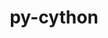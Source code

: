 ---
title: "py-cython"
layout: cache
categories: [package, v0.20.1]
meta: {"versions": ["0.29.33", "3.0.0a9"], "compilers": ["gcc@=11.1.0", "gcc@=11.3.0", "gcc@=12.1.0", "gcc@=7.3.1", "gcc@=7.5.0", "oneapi@=2023.0.0"], "oss": ["amzn2", "ubuntu18.04", "ubuntu20.04", "ubuntu22.04"], "platforms": ["linux"], "targets": ["aarch64", "neoverse_n1", "ppc64le", "x86_64", "x86_64_v3"], "stacks": ["aws-ahug", "aws-ahug-aarch64", "aws-isc", "aws-isc-aarch64", "data-vis-sdk", "e4s", "e4s-oneapi", "e4s-power", "ml-linux-x86_64-cpu", "ml-linux-x86_64-cuda", "ml-linux-x86_64-rocm", "radiuss", "root", "tutorial"], "num_specs": 27, "num_specs_by_stack": {"root": 27, "aws-isc-aarch64": 2, "aws-ahug-aarch64": 2, "aws-isc": 1, "aws-ahug": 1, "radiuss": 3, "e4s-power": 5, "e4s-oneapi": 2, "data-vis-sdk": 4, "e4s": 4, "ml-linux-x86_64-cuda": 2, "ml-linux-x86_64-cpu": 2, "ml-linux-x86_64-rocm": 2, "tutorial": 1}}
spec_details: [{"hash": "5fiiiov3ydqqli5qliv6abgalbfqakmn", "compiler": "gcc@=7.3.1", "versions": ["0.29.33"], "os": "amzn2", "platform": "linux", "target": "aarch64", "variants": ["build_system=python_pip", "patches=71de066"], "stacks": ["root", "aws-isc-aarch64"], "size": "-", "tarball": "https://binaries.spack.io/v0.20.1/build_cache/linux-amzn2-aarch64/gcc-7.3.1/py-cython-0.29.33/linux-amzn2-aarch64-gcc-7.3.1-py-cython-0.29.33-5fiiiov3ydqqli5qliv6abgalbfqakmn.spack"}, {"hash": "ssvw5tlsjjwligesifjxhqhbcbwophmk", "compiler": "gcc@=7.3.1", "versions": ["0.29.33"], "os": "amzn2", "platform": "linux", "target": "aarch64", "variants": ["build_system=python_pip", "patches=71de066"], "stacks": ["aws-ahug-aarch64", "root"], "size": "-", "tarball": "https://binaries.spack.io/v0.20.1/build_cache/linux-amzn2-aarch64/gcc-7.3.1/py-cython-0.29.33/linux-amzn2-aarch64-gcc-7.3.1-py-cython-0.29.33-ssvw5tlsjjwligesifjxhqhbcbwophmk.spack"}, {"hash": "k4bu4s2ohnzndd6ss2ubf67uohfgozt3", "compiler": "gcc@=7.3.1", "versions": ["0.29.33"], "os": "amzn2", "platform": "linux", "target": "neoverse_n1", "variants": ["build_system=python_pip", "patches=71de066"], "stacks": ["root", "aws-isc-aarch64"], "size": "-", "tarball": "https://binaries.spack.io/v0.20.1/build_cache/linux-amzn2-neoverse_n1/gcc-7.3.1/py-cython-0.29.33/linux-amzn2-neoverse_n1-gcc-7.3.1-py-cython-0.29.33-k4bu4s2ohnzndd6ss2ubf67uohfgozt3.spack"}, {"hash": "qnux7izva4qlwkb6ewrkgb5tbwztf3a7", "compiler": "gcc@=7.3.1", "versions": ["0.29.33"], "os": "amzn2", "platform": "linux", "target": "neoverse_n1", "variants": ["build_system=python_pip", "patches=71de066"], "stacks": ["aws-ahug-aarch64", "root"], "size": "-", "tarball": "https://binaries.spack.io/v0.20.1/build_cache/linux-amzn2-neoverse_n1/gcc-7.3.1/py-cython-0.29.33/linux-amzn2-neoverse_n1-gcc-7.3.1-py-cython-0.29.33-qnux7izva4qlwkb6ewrkgb5tbwztf3a7.spack"}, {"hash": "6px4hghuy4l6uigogpwhrpflksxuqspb", "compiler": "gcc@=7.3.1", "versions": ["0.29.33"], "os": "amzn2", "platform": "linux", "target": "x86_64_v3", "variants": ["build_system=python_pip", "patches=71de066"], "stacks": ["root", "aws-isc"], "size": "-", "tarball": "https://binaries.spack.io/v0.20.1/build_cache/linux-amzn2-x86_64_v3/gcc-7.3.1/py-cython-0.29.33/linux-amzn2-x86_64_v3-gcc-7.3.1-py-cython-0.29.33-6px4hghuy4l6uigogpwhrpflksxuqspb.spack"}, {"hash": "wj5ptfdg2loe22zamrdawkqemmasnevo", "compiler": "gcc@=7.3.1", "versions": ["0.29.33"], "os": "amzn2", "platform": "linux", "target": "x86_64_v3", "variants": ["build_system=python_pip", "patches=71de066"], "stacks": ["root", "aws-ahug"], "size": "-", "tarball": "https://binaries.spack.io/v0.20.1/build_cache/linux-amzn2-x86_64_v3/gcc-7.3.1/py-cython-0.29.33/linux-amzn2-x86_64_v3-gcc-7.3.1-py-cython-0.29.33-wj5ptfdg2loe22zamrdawkqemmasnevo.spack"}, {"hash": "7q2iiccyq76fqp6x3o653qjhnqpprg5b", "compiler": "gcc@=7.5.0", "versions": ["0.29.33"], "os": "ubuntu18.04", "platform": "linux", "target": "x86_64_v3", "variants": ["build_system=python_pip", "patches=71de066"], "stacks": ["root", "radiuss"], "size": "-", "tarball": "https://binaries.spack.io/v0.20.1/build_cache/linux-ubuntu18.04-x86_64_v3/gcc-7.5.0/py-cython-0.29.33/linux-ubuntu18.04-x86_64_v3-gcc-7.5.0-py-cython-0.29.33-7q2iiccyq76fqp6x3o653qjhnqpprg5b.spack"}, {"hash": "voqbzukiocjof5sdbl7in27k2nqcaajk", "compiler": "gcc@=7.5.0", "versions": ["0.29.33"], "os": "ubuntu18.04", "platform": "linux", "target": "x86_64_v3", "variants": ["build_system=python_pip", "patches=71de066"], "stacks": ["root", "radiuss"], "size": "-", "tarball": "https://binaries.spack.io/v0.20.1/build_cache/linux-ubuntu18.04-x86_64_v3/gcc-7.5.0/py-cython-0.29.33/linux-ubuntu18.04-x86_64_v3-gcc-7.5.0-py-cython-0.29.33-voqbzukiocjof5sdbl7in27k2nqcaajk.spack"}, {"hash": "ivc52i4kin5grwj5lho3trsvr2qysz53", "compiler": "gcc@=7.5.0", "versions": ["0.29.33"], "os": "ubuntu18.04", "platform": "linux", "target": "x86_64_v3", "variants": ["build_system=python_pip", "patches=71de066"], "stacks": ["root", "radiuss"], "size": "-", "tarball": "https://binaries.spack.io/v0.20.1/build_cache/linux-ubuntu18.04-x86_64_v3/gcc-7.5.0/py-cython-0.29.33/linux-ubuntu18.04-x86_64_v3-gcc-7.5.0-py-cython-0.29.33-ivc52i4kin5grwj5lho3trsvr2qysz53.spack"}, {"hash": "rwh3yvwv2cb4m6odpcbq2mph4qps4dvt", "compiler": "gcc@=11.1.0", "versions": ["0.29.33"], "os": "ubuntu20.04", "platform": "linux", "target": "ppc64le", "variants": ["build_system=python_pip", "patches=71de066"], "stacks": ["e4s-power", "root"], "size": "-", "tarball": "https://binaries.spack.io/v0.20.1/build_cache/linux-ubuntu20.04-ppc64le/gcc-11.1.0/py-cython-0.29.33/linux-ubuntu20.04-ppc64le-gcc-11.1.0-py-cython-0.29.33-rwh3yvwv2cb4m6odpcbq2mph4qps4dvt.spack"}, {"hash": "aszzjwaot74qhniyke4ylrjvnnvpgh6q", "compiler": "gcc@=11.1.0", "versions": ["0.29.33"], "os": "ubuntu20.04", "platform": "linux", "target": "ppc64le", "variants": ["build_system=python_pip", "patches=71de066"], "stacks": ["e4s-power", "root"], "size": "-", "tarball": "https://binaries.spack.io/v0.20.1/build_cache/linux-ubuntu20.04-ppc64le/gcc-11.1.0/py-cython-0.29.33/linux-ubuntu20.04-ppc64le-gcc-11.1.0-py-cython-0.29.33-aszzjwaot74qhniyke4ylrjvnnvpgh6q.spack"}, {"hash": "gwkxbtohjdbxr7sfnczjejwqg62cht4h", "compiler": "gcc@=11.1.0", "versions": ["0.29.33"], "os": "ubuntu20.04", "platform": "linux", "target": "ppc64le", "variants": ["build_system=python_pip", "patches=71de066"], "stacks": ["e4s-power", "root"], "size": "-", "tarball": "https://binaries.spack.io/v0.20.1/build_cache/linux-ubuntu20.04-ppc64le/gcc-11.1.0/py-cython-0.29.33/linux-ubuntu20.04-ppc64le-gcc-11.1.0-py-cython-0.29.33-gwkxbtohjdbxr7sfnczjejwqg62cht4h.spack"}, {"hash": "obbraal4mxmgoqnkzmywmtqb2fydgful", "compiler": "gcc@=11.1.0", "versions": ["3.0.0a9"], "os": "ubuntu20.04", "platform": "linux", "target": "ppc64le", "variants": ["build_system=python_pip"], "stacks": ["e4s-power", "root"], "size": "-", "tarball": "https://binaries.spack.io/v0.20.1/build_cache/linux-ubuntu20.04-ppc64le/gcc-11.1.0/py-cython-3.0.0a9/linux-ubuntu20.04-ppc64le-gcc-11.1.0-py-cython-3.0.0a9-obbraal4mxmgoqnkzmywmtqb2fydgful.spack"}, {"hash": "pafypmzgrlfg5wlwndahtbsuaz63uevw", "compiler": "gcc@=11.1.0", "versions": ["0.29.33"], "os": "ubuntu20.04", "platform": "linux", "target": "ppc64le", "variants": ["build_system=python_pip", "patches=71de066"], "stacks": ["e4s-power", "root"], "size": "-", "tarball": "https://binaries.spack.io/v0.20.1/build_cache/linux-ubuntu20.04-ppc64le/gcc-11.1.0/py-cython-0.29.33/linux-ubuntu20.04-ppc64le-gcc-11.1.0-py-cython-0.29.33-pafypmzgrlfg5wlwndahtbsuaz63uevw.spack"}, {"hash": "2zeodsjyyo7awmdm5sdkoudqpuknrwgq", "compiler": "oneapi@=2023.0.0", "versions": ["0.29.33"], "os": "ubuntu20.04", "platform": "linux", "target": "x86_64", "variants": ["build_system=python_pip", "patches=71de066"], "stacks": ["root", "e4s-oneapi"], "size": "-", "tarball": "https://binaries.spack.io/v0.20.1/build_cache/linux-ubuntu20.04-x86_64/oneapi-2023.0.0/py-cython-0.29.33/linux-ubuntu20.04-x86_64-oneapi-2023.0.0-py-cython-0.29.33-2zeodsjyyo7awmdm5sdkoudqpuknrwgq.spack"}, {"hash": "fie4tj5o4ljqu7ezg3x5amfxebi2npwr", "compiler": "oneapi@=2023.0.0", "versions": ["0.29.33"], "os": "ubuntu20.04", "platform": "linux", "target": "x86_64", "variants": ["build_system=python_pip", "patches=71de066"], "stacks": ["root", "e4s-oneapi"], "size": "-", "tarball": "https://binaries.spack.io/v0.20.1/build_cache/linux-ubuntu20.04-x86_64/oneapi-2023.0.0/py-cython-0.29.33/linux-ubuntu20.04-x86_64-oneapi-2023.0.0-py-cython-0.29.33-fie4tj5o4ljqu7ezg3x5amfxebi2npwr.spack"}, {"hash": "uxbjf4246brbztfc5e6hhmyjjgp62bvq", "compiler": "gcc@=11.1.0", "versions": ["0.29.33"], "os": "ubuntu20.04", "platform": "linux", "target": "x86_64_v3", "variants": ["build_system=python_pip", "patches=71de066"], "stacks": ["data-vis-sdk", "root"], "size": "-", "tarball": "https://binaries.spack.io/v0.20.1/build_cache/linux-ubuntu20.04-x86_64_v3/gcc-11.1.0/py-cython-0.29.33/linux-ubuntu20.04-x86_64_v3-gcc-11.1.0-py-cython-0.29.33-uxbjf4246brbztfc5e6hhmyjjgp62bvq.spack"}, {"hash": "uyuevjxzwbbwt5daw3vq2pcu2skvmwfy", "compiler": "gcc@=11.1.0", "versions": ["0.29.33"], "os": "ubuntu20.04", "platform": "linux", "target": "x86_64_v3", "variants": ["build_system=python_pip", "patches=71de066"], "stacks": ["data-vis-sdk", "root"], "size": "-", "tarball": "https://binaries.spack.io/v0.20.1/build_cache/linux-ubuntu20.04-x86_64_v3/gcc-11.1.0/py-cython-0.29.33/linux-ubuntu20.04-x86_64_v3-gcc-11.1.0-py-cython-0.29.33-uyuevjxzwbbwt5daw3vq2pcu2skvmwfy.spack"}, {"hash": "ks3jpqhiv3cpj2v3vpn4lnz65ceybwyy", "compiler": "gcc@=11.1.0", "versions": ["0.29.33"], "os": "ubuntu20.04", "platform": "linux", "target": "x86_64_v3", "variants": ["build_system=python_pip", "patches=71de066"], "stacks": ["data-vis-sdk", "root"], "size": "-", "tarball": "https://binaries.spack.io/v0.20.1/build_cache/linux-ubuntu20.04-x86_64_v3/gcc-11.1.0/py-cython-0.29.33/linux-ubuntu20.04-x86_64_v3-gcc-11.1.0-py-cython-0.29.33-ks3jpqhiv3cpj2v3vpn4lnz65ceybwyy.spack"}, {"hash": "hzsulhrhtwjkcmgxbdmtjeixts3be5u4", "compiler": "gcc@=11.1.0", "versions": ["0.29.33"], "os": "ubuntu20.04", "platform": "linux", "target": "x86_64_v3", "variants": ["build_system=python_pip", "patches=71de066"], "stacks": ["data-vis-sdk", "root"], "size": "-", "tarball": "https://binaries.spack.io/v0.20.1/build_cache/linux-ubuntu20.04-x86_64_v3/gcc-11.1.0/py-cython-0.29.33/linux-ubuntu20.04-x86_64_v3-gcc-11.1.0-py-cython-0.29.33-hzsulhrhtwjkcmgxbdmtjeixts3be5u4.spack"}, {"hash": "qmocquppxumx7we5n4soc3qrvxxwrakt", "compiler": "gcc@=11.1.0", "versions": ["0.29.33"], "os": "ubuntu20.04", "platform": "linux", "target": "x86_64_v3", "variants": ["build_system=python_pip", "patches=71de066"], "stacks": ["e4s", "root"], "size": "-", "tarball": "https://binaries.spack.io/v0.20.1/build_cache/linux-ubuntu20.04-x86_64_v3/gcc-11.1.0/py-cython-0.29.33/linux-ubuntu20.04-x86_64_v3-gcc-11.1.0-py-cython-0.29.33-qmocquppxumx7we5n4soc3qrvxxwrakt.spack"}, {"hash": "t2y5ilw27iqhqp7qmgyzgo7bdxjtdczg", "compiler": "gcc@=11.1.0", "versions": ["0.29.33"], "os": "ubuntu20.04", "platform": "linux", "target": "x86_64_v3", "variants": ["build_system=python_pip", "patches=71de066"], "stacks": ["e4s", "root"], "size": "-", "tarball": "https://binaries.spack.io/v0.20.1/build_cache/linux-ubuntu20.04-x86_64_v3/gcc-11.1.0/py-cython-0.29.33/linux-ubuntu20.04-x86_64_v3-gcc-11.1.0-py-cython-0.29.33-t2y5ilw27iqhqp7qmgyzgo7bdxjtdczg.spack"}, {"hash": "6ptfkum76jexya4qiiqup6izsy5obgka", "compiler": "gcc@=11.1.0", "versions": ["0.29.33"], "os": "ubuntu20.04", "platform": "linux", "target": "x86_64_v3", "variants": ["build_system=python_pip", "patches=71de066"], "stacks": ["e4s", "root"], "size": "-", "tarball": "https://binaries.spack.io/v0.20.1/build_cache/linux-ubuntu20.04-x86_64_v3/gcc-11.1.0/py-cython-0.29.33/linux-ubuntu20.04-x86_64_v3-gcc-11.1.0-py-cython-0.29.33-6ptfkum76jexya4qiiqup6izsy5obgka.spack"}, {"hash": "dx3jceeepjkuh3fubojv4wyudufl64om", "compiler": "gcc@=11.1.0", "versions": ["0.29.33"], "os": "ubuntu20.04", "platform": "linux", "target": "x86_64_v3", "variants": ["build_system=python_pip", "patches=71de066"], "stacks": ["e4s", "root"], "size": "-", "tarball": "https://binaries.spack.io/v0.20.1/build_cache/linux-ubuntu20.04-x86_64_v3/gcc-11.1.0/py-cython-0.29.33/linux-ubuntu20.04-x86_64_v3-gcc-11.1.0-py-cython-0.29.33-dx3jceeepjkuh3fubojv4wyudufl64om.spack"}, {"hash": "j3wqw3mduns3ktj3gs6tfnicldoo62hq", "compiler": "gcc@=11.3.0", "versions": ["0.29.33"], "os": "ubuntu22.04", "platform": "linux", "target": "x86_64_v3", "variants": ["build_system=python_pip", "patches=71de066"], "stacks": ["ml-linux-x86_64-cuda", "root", "ml-linux-x86_64-cpu", "ml-linux-x86_64-rocm"], "size": "-", "tarball": "https://binaries.spack.io/v0.20.1/build_cache/linux-ubuntu22.04-x86_64_v3/gcc-11.3.0/py-cython-0.29.33/linux-ubuntu22.04-x86_64_v3-gcc-11.3.0-py-cython-0.29.33-j3wqw3mduns3ktj3gs6tfnicldoo62hq.spack"}, {"hash": "mr37pmx2mszemfyalk4zv4t74bkyylxe", "compiler": "gcc@=11.3.0", "versions": ["0.29.33"], "os": "ubuntu22.04", "platform": "linux", "target": "x86_64_v3", "variants": ["build_system=python_pip", "patches=71de066"], "stacks": ["ml-linux-x86_64-cuda", "root", "ml-linux-x86_64-cpu", "ml-linux-x86_64-rocm"], "size": "-", "tarball": "https://binaries.spack.io/v0.20.1/build_cache/linux-ubuntu22.04-x86_64_v3/gcc-11.3.0/py-cython-0.29.33/linux-ubuntu22.04-x86_64_v3-gcc-11.3.0-py-cython-0.29.33-mr37pmx2mszemfyalk4zv4t74bkyylxe.spack"}, {"hash": "ny2lq6wzqrb4vrifw474px2u237xpqyl", "compiler": "gcc@=12.1.0", "versions": ["0.29.33"], "os": "ubuntu22.04", "platform": "linux", "target": "x86_64_v3", "variants": ["build_system=python_pip", "patches=71de066"], "stacks": ["tutorial", "root"], "size": "-", "tarball": "https://binaries.spack.io/v0.20.1/build_cache/linux-ubuntu22.04-x86_64_v3/gcc-12.1.0/py-cython-0.29.33/linux-ubuntu22.04-x86_64_v3-gcc-12.1.0-py-cython-0.29.33-ny2lq6wzqrb4vrifw474px2u237xpqyl.spack"}]
---